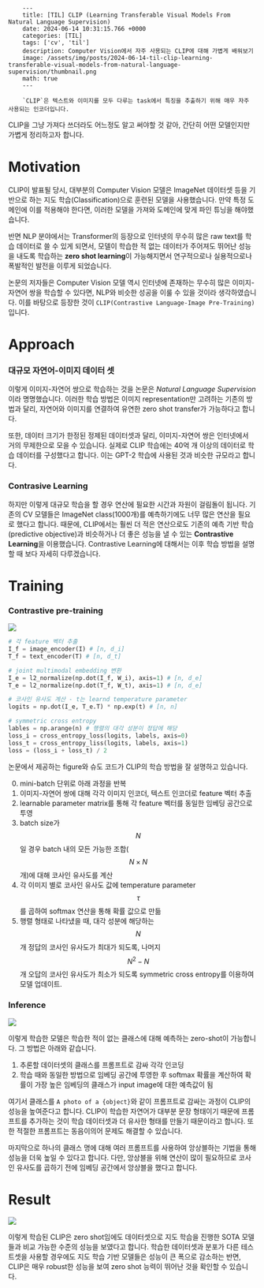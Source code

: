 

        ---
        title: [TIL] CLIP (Learning Transferable Visual Models From Natural Language Supervision)
        date: 2024-06-14 10:31:15.766 +0000
        categories: [TIL]
        tags: ['cv', 'til']
        description: Computer Vision에서 자주 사용되는 CLIP에 대해 가볍게 배워보기
        image: /assets/img/posts/2024-06-14-til-clip-learning-transferable-visual-models-from-natural-language-supervision/thumbnail.png
        math: true
        ---

        `CLIP`은 텍스트와 이미지를 모두 다루는 task에서 특징을 추출하기 위해 매우 자주 사용되는 인코더입니다.

CLIP을 그냥 가져다 쓰더라도 어느정도 알고 써야할 것 같아, 간단히 어떤 모델인지만 가볍게 정리하고자 합니다.

# Motivation

CLIP이 발표될 당시, 대부분의 Computer Vision 모델은 ImageNet 데이터셋 등을 기반으로 하는 지도 학습(Classification)으로 훈련된 모델을 사용했습니다. 만약 특정 도메인에 이를 적용해야 한다면, 이러한 모델을 가져와 도메인에 맞게 파인 튜닝을 해야했습니다.

반면 NLP 분야에서는 Transformer의 등장으로 인터넷의 무수히 많은 raw text를 학습 데이터로 쓸 수 있게 되면서, 모델이 학습한 적 없는 데이터가 주어져도 뛰어난 성능을 내도록 학습하는 **zero shot learning**이 가능해지면서 연구적으로나 실용적으로나 폭발적인 발전을 이루게 되었습니다.

논문의 저자들은 Computer Vision 모델 역시 인터넷에 존재하는 무수히 많은 이미지-자연어 쌍을 학습할 수 있다면, NLP와 비슷한 성공을 이룰 수 있을 것이라 생각하였습니다. 이를 바탕으로 등장한 것이 `CLIP(Contrastive Language-Image Pre-Training)`입니다.

# Approach

### 대규모 자연어-이미지 데이터 셋

이렇게 이미지-자연어 쌍으로 학습하는 것을 논문은 *Natural Language Supervision*이라 명명했습니다.
이러한 학습 방법은 이미지 representation만 고려하는 기존의 방법과 달리, 자연어와 이미지를 연결하여 유연한 zero shot transfer가 가능하다고 합니다.

또한, 데이터 크기가 한정된 정제된 데이터셋과 달리, 이미지-자연어 쌍은 인터넷에서 거의 무제한으로 모을 수 있습니다. 실제로 CLIP 학습에는 40억 개 이상의 데이터로 학습 데이터를 구성했다고 합니다. 이는 GPT-2 학습에 사용된 것과 비슷한 규모라고 합니다.

### Contrasive Learning

하지만 이렇게 대규모 학습을 할 경우 연산에 필요한 시간과 자원이 걸림돌이 됩니다. 기존의 CV 모델들은 ImageNet class(1000개)를 예측하기에도 너무 많은 연산을 필요로 했다고 합니다.
때문에, CLIP에서는 훨씬 더 적은 연산으로도 기존의 예측 기반 학습(predictive objective)과 비슷하거나 더 좋은 성능을 낼 수 있는 **Contrastive  Learning**을 이용했습니다.
Contrastive Learning에 대해서는 이후 학습 방법을 설명할 때 보다 자세히 다루겠습니다.

# Training

### Contrastive pre-training

![](/assets/img/posts/2024-06-14-til-clip-learning-transferable-visual-models-from-natural-language-supervision/img0.png)

```python
# 각 feature 벡터 추출
I_f = image_encoder(I) # [n, d_i]
T_f = text_encoder(T) # [n, d_t]

# joint multimodal embedding 변환
I_e = l2_normalize(np.dot(I_f, W_i), axis=1) # [n, d_e]
T_e = l2_normalize(np.dot(T_f, W_t), axis=1) # [n, d_e]

# 코사인 유사도 계산 - t는 learnd temperature parameter
logits = np.dot(I_e, T_e.T) * np.exp(t) # [n, n]

# symmetric cross entropy
lables = np.arange(n) # 행렬의 대각 성분이 정답에 해당
loss_i = cross_entropy_loss(logits, labels, axis=0)
loss_t = cross_entropy_liss(logits, labels, axis=1)
loss = (loss_i + loss_t) / 2
```

논문에서 제공하는 figure와 슈도 코드가 CLIP의 학습 방법을 잘 설명하고 있습니다.

0. mini-batch 단위로 아래 과정을 반복
1. 이미지-자연어 쌍에 대해 각각 이미지 인코더, 텍스트 인코더로 feature 벡터 추출
2. learnable parameter matrix를 통해 각 feature 벡터를 동일한 임베딩 공간으로 투영
3. batch size가 $$ N $$일 경우 batch 내의 모든 가능한 조합($$ N \times N $$개)에 대해 코사인 유사도를 계산
4. 각 이미지 별로 코사인 유사도 값에 temperature parameter $$ \tau $$를 곱하여 softmax 연산을 통해 확률 값으로 만듦
5. 행렬 형태로 나타냈을 때, 대각 성분에 해당하는 $$ N $$개 정답의 코사인 유사도가 최대가 되도록, 나머지 $$ N^2 - N $$개 오답의 코사인 유사도가 최소가 되도록 symmetric cross entropy를 이용하여 모델 업데이트.

### Inference

![](/assets/img/posts/2024-06-14-til-clip-learning-transferable-visual-models-from-natural-language-supervision/img1.png)

이렇게 학습한 모델은 학습한 적이 없는 클래스에 대해 예측하는 zero-shot이 가능합니다.
그 방법은 아래와 같습니다.

1. 추론할 데이터셋의 클래스를 프롬프트로 감싸 각각 인코딩
2. 학습 때와 동일한 방법으로 임베딩 공간에 투영한 후 softmax 확률을 계산하여 확률이 가장 높은 임베딩의 클래스가 input image에 대한 예측값이 됨

여기서 클래스를 `A photo of a {object}`와 같이 프롬프트로 감싸는 과정이 CLIP의 성능을 높여준다고 합니다.
CLIP이 학습한 자연어가 대부분 문장 형태이기 때문에 프롬프트를 추가하는 것이 학습 데이터셋과 더 유사한 형태를 만들기 때문이라고 합니다. 또한 적절한 프롬프트는 동음이의어 문제도 해결할 수 있습니다.

마지막으로 하나의 클래스 명에 대해 여러 프롬프트를 사용하여 앙상블하는 기법을 통해 성능을 더욱 높일 수 있다고 합니다.
다만, 앙상블을 위해 연산이 많이 필요하므로 코사인 유사도를 곱하기 전에 임베딩 공간에서 앙상블을 했다고 합니다.

# Result

![](/assets/img/posts/2024-06-14-til-clip-learning-transferable-visual-models-from-natural-language-supervision/img2.png)

이렇게 학습된 CLIP은 zero shot임에도 데이터셋으로 지도 학습을 진행한 SOTA 모델들과 비교 가능한 수준의 성능을 보였다고 합니다.
학습한 데이터셋과 분포가 다른 테스트셋을 사용할 경우에도 지도 학습 기반 모델들은 성능이 큰 폭으로 감소하는 반면, CLIP은 매우 robust한 성능을 보여 zero shot 능력이 뛰어난 것을 확인할 수 있습니다.

        